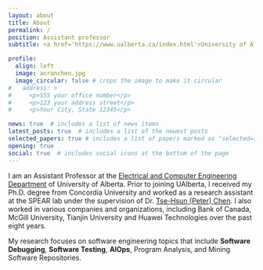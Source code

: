 ```yaml
---
layout: about
title: About
permalink: /
position: Assistant professor
subtitle: <a href='https://www.ualberta.ca/index.html'>University of Alberta</a>, Edmonton, Canada

profile:
  align: left
  image: anranchen.jpg
  image_circular: false # crops the image to make it circular
#   address: >
#     <p>555 your office number</p>
#     <p>123 your address street</p>
#     <p>Your City, State 12345</p>

news: true  # includes a list of news items
latest_posts: true  # includes a list of the newest posts
selected_papers: true # includes a list of papers marked as "selected={true}"
opening: true
social: true  # includes social icons at the bottom of the page
---
```


I am an Assistant Professor at the [Electrical and Computer Engineering Department](https://www.ualberta.ca/engineering/electrical-computer-engineering/index.html) of University of Alberta. Prior to joining UAlberta, I received my Ph.D. degree from Concordia University and worked as a research assistant at the SPEAR lab under the supervision of Dr. [Tse-Hsun (Peter) Chen](https://petertsehsun.github.io/). I also worked in various companies and organizations, including Bank of Canada, McGill University, Tianjin University and Huawei Technologies over the past eight years.

My research focuses on software engineering topics that include **Software Debugging**, **Software Testing**, **AIOps**, Program Analysis, and Mining Software Repositories.